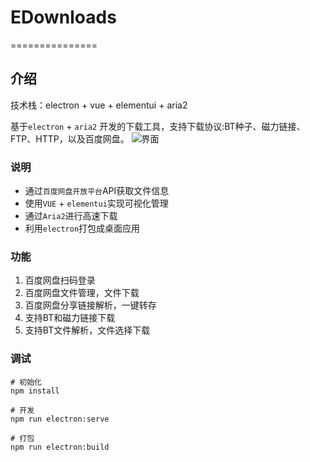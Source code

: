 # EDownloads
===============
## 介绍
技术栈：electron + vue + elementui + aria2

基于`electron` + `aria2` 开发的下载工具，支持下载协议:BT种子、磁力链接、FTP、HTTP，以及百度网盘。
![界面](https://file.oyoula.com/image/edownload.gif)

### 说明
* 通过`百度网盘开放平台`API获取文件信息
* 使用`VUE` + `elementui`实现可视化管理
* 通过`Aria2`进行高速下载
* 利用`electron`打包成桌面应用

### 功能
1. 百度网盘扫码登录
2. 百度网盘文件管理，文件下载
3. 百度网盘分享链接解析，一键转存
4. 支持BT和磁力链接下载
5. 支持BT文件解析，文件选择下载

### 调试
```
# 初始化
npm install

# 开发
npm run electron:serve

# 打包
npm run electron:build

```
